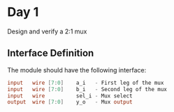 # Day 1
Design and verify a 2:1 mux

## Interface Definition
The module should have the following interface:

```verilog
input   wire [7:0]    a_i   - First leg of the mux
input   wire [7:0]    b_i   - Second leg of the mux
input   wire          sel_i - Mux select
output  wire [7:0]    y_o   - Mux output
```
